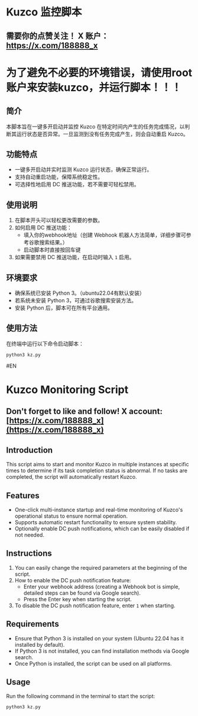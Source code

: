 # Kuzco 监控脚本

## 需要你的点赞关注！ X 账户：https://x.com/188888_x

# 为了避免不必要的环境错误，请使用root账户来安装kuzco，并运行脚本！！！

## 简介

本脚本旨在一键多开启动并监控 Kuzco 在特定时间内产生的任务完成情况，以判断其运行状态是否异常。一旦监测到没有任务完成产生，则会自动重启 Kuzco。

## 功能特点

- 一键多开启动并实时监测 Kuzco 运行状态，确保正常运行。
- 支持自动重启功能，保障系统稳定性。
- 可选择性地启用 DC 推送功能，若不需要可轻松禁用。

## 使用说明

1. 在脚本开头可以轻松更改需要的参数。
2. 如何启用 DC 推送功能：
   - 填入你的webhook地址（创建 Webhook 机器人方法简单，详细步骤可参考谷歌搜索结果。）
   - 启动脚本时直接按回车键
3. 如果需要禁用 DC 推送功能，在启动时输入 `1` 启用。

## 环境要求

- 确保系统已安装 Python 3。（ubuntu22.04有默认安装）
- 若系统未安装 Python 3，可通过谷歌搜索安装方法。
- 安装 Python 后，脚本可在所有平台通用。

## 使用方法

在终端中运行以下命令启动脚本：

```
python3 kz.py
```



#EN

# Kuzco Monitoring Script

## Don't forget to like and follow! X account: [https://x.com/188888_x](https://x.com/188888_x)

## Introduction

This script aims to start and monitor Kuzco in multiple instances at specific times to determine if its task completion status is abnormal. If no tasks are completed, the script will automatically restart Kuzco.

## Features

- One-click multi-instance startup and real-time monitoring of Kuzco's operational status to ensure normal operation.
- Supports automatic restart functionality to ensure system stability.
- Optionally enable DC push notifications, which can be easily disabled if not needed.

## Instructions

1. You can easily change the required parameters at the beginning of the script.
2. How to enable the DC push notification feature:
   - Enter your webhook address (creating a Webhook bot is simple, detailed steps can be found via Google search).
   - Press the Enter key when starting the script.
3. To disable the DC push notification feature, enter `1` when starting.

## Requirements

- Ensure that Python 3 is installed on your system (Ubuntu 22.04 has it installed by default).
- If Python 3 is not installed, you can find installation methods via Google search.
- Once Python is installed, the script can be used on all platforms.

## Usage

Run the following command in the terminal to start the script:

```
python3 kz.py
```
